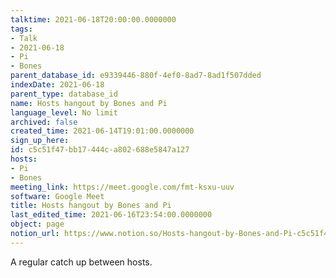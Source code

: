 ```yaml
---
talktime: 2021-06-18T20:00:00.0000000
tags:
- Talk
- 2021-06-18
- Pi
- Bones
parent_database_id: e9339446-880f-4ef0-8ad7-8ad1f507dded
indexDate: 2021-06-18
parent_type: database_id
name: Hosts hangout by Bones and Pi
language_level: No limit
archived: false
created_time: 2021-06-14T19:01:00.0000000
sign_up_here: 
id: c5c51f47-bb17-444c-a802-688e5847a127
hosts:
- Pi
- Bones
meeting_link: https://meet.google.com/fmt-ksxu-uuv
software: Google Meet
title: Hosts hangout by Bones and Pi
last_edited_time: 2021-06-16T23:54:00.0000000
object: page
notion_url: https://www.notion.so/Hosts-hangout-by-Bones-and-Pi-c5c51f47bb17444ca802688e5847a127
---
```


A regular catch up between hosts.


